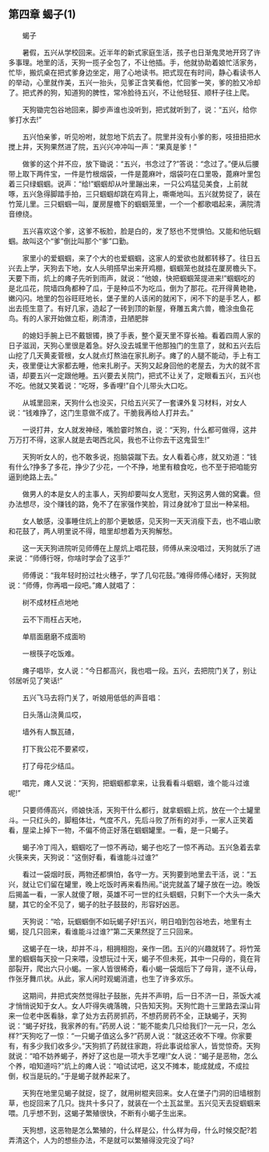   

## 第四章 蝎子(1)

　　蝎子

　　暑假，五兴从学校回来。近半年的新式家庭生活，孩子也日渐鬼灵地开窍了许多事理。地里的活，天狗一揽子全包了，不让他插。手，他就协助着娘忙活家务，忙毕，搬炕桌在把式爹身边坐定，用了心地读书。把式现在有时间，静心看读书人的举动，心里就作美，五兴一抬头，见爹正含笑看他，忙回爹一笑，爹的脸又冷却了。把式养的狗，知道狗的脾性，常冷脸待五兴，不让他轻狂、顺杆子往上爬。

　　天狗锄完包谷地回来，脚步声谁也没听到，把式就听到了，说：“五兴，给你爹打水去!”

　　五兴怕亲爹，听见吩咐，就忽地下炕去了。院里并没有小爹的影，吱扭扭把水搅上井，天狗果然进了院，五兴兴冲冲叫一声：“果真是爹！”

　　做爹的这个并不应，放下锄说：“五兴，书念过了?”答说：“念过了。”便从后腰带上取下两件宝，一件是竹根烟袋，一件是蓖麻叶，烟袋叼在口里吸，蓖麻叶里包着三只绿蝈蝈。说声：“给!”蝈蝈却从叶里蹦出来，一只公鸡猛见美食，上前就啄，五兴急得脚踏手拍，三只蝈蝈却跳在鸡背上，嘶嘶地叫。五兴就势捉了，装在竹笼儿里。三只蝈蝈一叫，厦房屋檐下的蝈蝈笼里，一个一个都歌唱起来，满院清音缭绕。

　　五兴喜欢这个爹，这爹不板脸，脸是白的，发了怒也不觉惧怕。又能和他玩蝈蝈。故叫这个“爹”倒比叫那个“爹”口勤。

　　家里小的爱蝈蝈，来了个大的也爱蝈蝈，这家人的爱欲也就都转移了。往日五兴去上学，天狗去下地，女人头明搭早出来开鸡棚，蝈蝈笼也就挂在厦房檐头下。天要下雨，炕上的瘫子先听到雨声，就说：“他娘，快把蝈蝈笼提进来!”蝈蝈吃的是北瓜花，院墙四角都种了瓜，于是种瓜不为吃瓜，倒为了那花。花开得黄艳艳，嫩闪闪。地里的包谷旺旺地长，堡子里的人该闲的就闲下，闲不下的是手艺人，都出去揽生意了。有好几家，造起了一砖到顶的新屋，脊雕五禽六兽，檐涂虫鱼花鸟。有的人家开始做立柜，刷清漆，丑陋肥胖

　　的媳妇手腕上已不戴银镯，换了手表，整个夏天里不穿长袖。看着四周人家的日子滋润，天狗心里很是着急。好久没去城里干他那独门的生意了，就和五兴去后山挖了几天黄麦菅根，女人就点灯熬油在家扎刷子。瘫了的人腿不能动，手上有工夫，夜里便让大家都去睡，他来扎刷子。天狗又起身回他的老屋去，为大的就不言语，却要五兴一定跟他睡。五兴要去关院门，把式不让关了，定眼看五兴，五兴也不吃。他就又笑着说：“吃呀，多香哩!”自个儿带头大口吃。

　　从城里回来，天狗什么也没买，只给五兴买了一套课外复习材料，对女人说：“钱难挣了，这门生意做不成了。干脆我再给人打井去。”

　　一说打井，女人就发神经，嘴脸霎时煞白，说：“天狗，什么都可做得，这井万万打不得，这家人就是去喝西北风，我也不让你去干这鬼营生!”

　　天狗听女人的，也不敢多说，抱脑袋蹴下去。女人看着心疼，就又劝道：“钱有什么?挣多了多花，挣少了少花，一个不挣，地里有粮食吃，也不至于把咱能穷逼到绝路上去。”

　　做男人的本是女人的主事人，天狗却要叫女人宽慰，天狗这男人做的窝囊。但办法想尽，没个赚钱的路，免不了在家强作笑脸，背过身就冷丁显出一种呆相。

　　女人敏感，没事睡住炕上的那个更敏感，见天狗一天天消瘦下去，也不唱山歌和花鼓了，两人明里说不得，暗里却想着为天狗解愁。

　　这一天天狗进院听见师傅在上屋炕上唱花鼓，师傅从来没唱过，天狗就乐了进来说：“师傅行呀，你啥时学会了这手?”

　　师傅说：“我年轻时扮过社火穗子，学了几句花鼓。”难得师傅心绪好，天狗就说：“师傅，你再唱一段吧。”瘫人就唱了：

　　树不成材枉点地吔

　　云不下雨枉占天吔，

　　单扇面磨磨不成面哟

　　一根筷子吃饭难。

　　瘫子唱毕，女人说：“今日都高兴，我也唱一段。五兴，去把院门关了，别让邻居听见了笑话!”

　　五兴飞马去将门关了，听娘用低低的声音唱：

　　日头落山浇黄瓜哎，

　　墙外有人飘瓦碴，

　　打下我公花不要紧哎，

　　打了母花少结瓜。

　　唱完，瘫人又说：“天狗，把蝈蝈都拿来，让我看看斗蝈蝈，谁个能斗过谁呢!”

　　只要师傅高兴，师娘快活，天狗干什么都行，就拿蝈蝈上炕，放在一个土罐里斗。一只红头的，脚粗体壮，气度不凡，先后斗败了所有的对手，一家人正笑着看，屋梁上掉下一物，不偏不倚正好落在蝈蝈罐里。一看，是一只蝎子。

　　蝎子冷丁闯入，蝈蝈吃了一惊不再动，蝎子也吃了一惊不再动。五兴急着去拿火筷来夹，天狗说：“这倒好看，看谁能斗过谁?”

　　看过一袋烟时辰，两物还都惧怕，各守一方。天狗要到地里去干活，说：“五兴，就让它们留在罐里，晚上吃饭时再来看热闹。”说完就盖了罐子放在一边。晚饭后揭盖一看，一家人就傻了眼，英雄不可一世的红头蝈蝈，只剩下一个大头一条大腿，其它的全不见了，蝎子的肚子鼓鼓的，形容好凶恶。

　　天狗说：“哈，玩蝈蝈倒不如玩蝎子好!五兴，明日咱到包谷地去，地里有土蝎，捉几只回来，看谁能斗过谁?”第二天果然捉了三只回来。

　　这蝎子在一块，却并不斗，相拥相抱，亲作一团。五兴的兴趣就转了。将竹笼里的蝈蝈每天投一只来喂，没想玩过十天，蝎子不但未死，其中一只母的，竟在背部裂开，爬出六只小蝎。一家人皆很稀奇，看小蝎一袋烟后下了母背，遂不认母，作张牙舞爪状。从此，家人闲时观蝎消遣，也生了许多欢乐。

　　这期间，井把式突然觉得肚子鼓胀，先并不声明，后一日不济一日，茶饭大减才悄悄说知于女人。女人吓得失魂落魄，只告知天狗。天狗忙跑十三里路去深山背来一位老中医看脉，拿了处方去药房抓药，不想药房药不全，正缺蝎子，天狗说：“蝎子好找，我家养的有。”药房人说：“能不能卖几只给我们?一元一只，怎么样?”天狗吃了一惊：“一只蝎子值这么多?”药房人说：“就这还收不下哩。你家要有，有多少我们收多少。”天狗抓了药就往家跑，将此事说给家人，皆觉惊奇。天狗就说：“咱不妨养蝎子，养好了这也是一项大手艺哩!”女人说：“蝎子是恶物，怎么个养，咱知道吗?”炕上的瘫人说：“咱试试吧，这又不摊本，能成就成，不成拉倒，权当是玩的。”于是蝎子就养起来了。

　　天狗在地里见蝎子就捉，捉了，就用树棍夹回来。女人在堡子门洞的旧墙根割草，也捉回来了几只。拢共十多只了，就装在一个土瓦盆里。五兴见天去捉蝈蝈来喂。几乎想不到，这蝎子繁殖很快，不断有小蝎子生出来。

　　天狗想，这恶物是怎么繁殖的，什么样是公，什么样为母，什么时候交配?若弄清这个，人为的想些办法，不是就可以繁殖得没完没了吗?